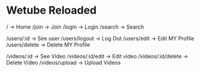 # Wetube Reloaded

/ -> Home
/join -> Join
/login -> Login
/search -> Search

/users/:id -> See user
/users/logout -> Log Out
/users/edit -> Edit MY Profile
/users/delete -> Delete MY Profile

/videos/:id -> See Video
/videos/:id/edit -> Edit video
/videos/:id/delete -> Delete Video
/videos/upload -> Upload Videos
